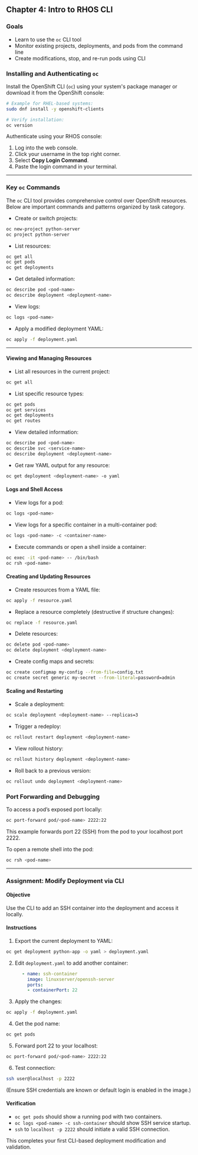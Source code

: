 ## Chapter 4: Intro to RHOS CLI

### Goals

* Learn to use the `oc` CLI tool
* Monitor existing projects, deployments, and pods from the command line
* Create modifications, stop, and re-run pods using CLI

### Installing and Authenticating `oc`

Install the OpenShift CLI (`oc`) using your system's package manager or download it from the OpenShift console:

```bash
# Example for RHEL-based systems:
sudo dnf install -y openshift-clients

# Verify installation:
oc version
```

Authenticate using your RHOS console:

1. Log into the web console.
2. Click your username in the top right corner.
3. Select **Copy Login Command**.
4. Paste the login command in your terminal.

---

### Key `oc` Commands

The `oc` CLI tool provides comprehensive control over OpenShift resources. Below are important commands and patterns organized by task category.

* Create or switch projects:

```bash
oc new-project python-server
oc project python-server
```

* List resources:

```bash
oc get all
oc get pods
oc get deployments
```

* Get detailed information:

```bash
oc describe pod <pod-name>
oc describe deployment <deployment-name>
```

* View logs:

```bash
oc logs <pod-name>
```

* Apply a modified deployment YAML:

```bash
oc apply -f deployment.yaml
```

---

#### Viewing and Managing Resources

* List all resources in the current project:

```bash
oc get all
```

* List specific resource types:

```bash
oc get pods
oc get services
oc get deployments
oc get routes
```

* View detailed information:

```bash
oc describe pod <pod-name>
oc describe svc <service-name>
oc describe deployment <deployment-name>
```

* Get raw YAML output for any resource:

```bash
oc get deployment <deployment-name> -o yaml
```

#### Logs and Shell Access

* View logs for a pod:

```bash
oc logs <pod-name>
```

* View logs for a specific container in a multi-container pod:

```bash
oc logs <pod-name> -c <container-name>
```

* Execute commands or open a shell inside a container:

```bash
oc exec -it <pod-name> -- /bin/bash
oc rsh <pod-name>
```

#### Creating and Updating Resources

* Create resources from a YAML file:

```bash
oc apply -f resource.yaml
```

* Replace a resource completely (destructive if structure changes):

```bash
oc replace -f resource.yaml
```

* Delete resources:

```bash
oc delete pod <pod-name>
oc delete deployment <deployment-name>
```

* Create config maps and secrets:

```bash
oc create configmap my-config --from-file=config.txt
oc create secret generic my-secret --from-literal=password=admin
```

#### Scaling and Restarting

* Scale a deployment:

```bash
oc scale deployment <deployment-name> --replicas=3
```

* Trigger a redeploy:

```bash
oc rollout restart deployment <deployment-name>
```

* View rollout history:

```bash
oc rollout history deployment <deployment-name>
```

* Roll back to a previous version:

```bash
oc rollout undo deployment <deployment-name>
```

### Port Forwarding and Debugging

To access a pod’s exposed port locally:

```bash
oc port-forward pod/<pod-name> 2222:22
```

This example forwards port 22 (SSH) from the pod to your localhost port 2222.

To open a remote shell into the pod:

```bash
oc rsh <pod-name>
```

---

### Assignment: Modify Deployment via CLI

#### Objective

Use the CLI to add an SSH container into the deployment and access it locally.

#### Instructions

1. Export the current deployment to YAML:

```bash
oc get deployment python-app -o yaml > deployment.yaml
```

2. Edit `deployment.yaml` to add another container:

```yaml
      - name: ssh-container
        image: linuxserver/openssh-server
        ports:
        - containerPort: 22
```

3. Apply the changes:

```bash
oc apply -f deployment.yaml
```

4. Get the pod name:

```bash
oc get pods
```

5. Forward port 22 to your localhost:

```bash
oc port-forward pod/<pod-name> 2222:22
```

6. Test connection:

```bash
ssh user@localhost -p 2222
```

(Ensure SSH credentials are known or default login is enabled in the image.)

#### Verification

* `oc get pods` should show a running pod with two containers.
* `oc logs <pod-name> -c ssh-container` should show SSH service startup.
* `ssh` to `localhost -p 2222` should initiate a valid SSH connection.

This completes your first CLI-based deployment modification and validation.

